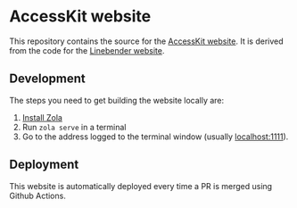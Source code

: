 # AccessKit website

This repository contains the source for the [AccessKit website](https://accesskit.dev/). It is derived from the code for the [Linebender website](https://github.com/linebender/linebender.github.io).

## Development

The steps you need to get building the website locally are:

 1. [Install Zola](https://www.getzola.org/documentation/getting-started/installation/)
 2. Run `zola serve` in a terminal
 3. Go to the address logged to the terminal window (usually [localhost:1111](http://localhost:1111)).

## Deployment

This website is automatically deployed every time a PR is merged using Github Actions.
